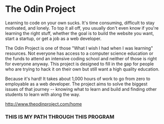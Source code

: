 # The Odin Project
Learning to code on your own sucks. It's time consuming, difficult to stay motivated, and lonely. To top it all off, you usually don't even know if you're learning the right stuff, whether the goal is to build the website you want, start a startup, or get a job as a web developer.

The Odin Project is one of those "What I wish I had when I was learning" resources. Not everyone has access to a computer science education or the funds to attend an intensive coding school and neither of those is right for everyone anyway. This project is designed to fill in the gap for people who are trying to hack it on their own but still want a high quality education.

Because it's hard! It takes about 1,000 hours of work to go from zero to employable as a web developer. The project aims to solve the biggest issues of that journey -- knowing what to learn and build and finding other students to learn with along the way.

http://www.theodinproject.com/home

### THIS IS MY PATH THROUGH THIS PROGRAM
